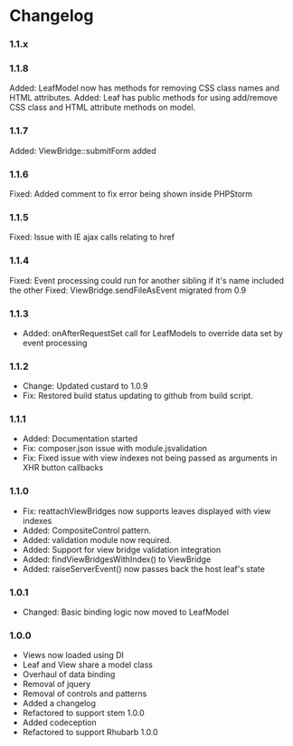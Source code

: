 # Changelog

### 1.1.x

### 1.1.8

Added:     LeafModel now has methods for removing CSS class names and HTML attributes.
Added:     Leaf has public methods for using add/remove CSS class and HTML attribute methods on model. 

### 1.1.7

Added:      ViewBridge::submitForm added

### 1.1.6

Fixed:      Added comment to fix error being shown inside PHPStorm

### 1.1.5

Fixed:      Issue with IE ajax calls relating to href

### 1.1.4

Fixed:		Event processing could run for another sibling if it's name included the other
Fixed:		ViewBridge.sendFileAsEvent migrated from 0.9

### 1.1.3

* Added:    	onAfterRequestSet call for LeafModels to override data set by event processing

### 1.1.2

* Change:  	Updated custard to 1.0.9
* Fix:      	Restored build status updating to github from build script.

### 1.1.1

* Added:    	Documentation started
* Fix:      	composer.json issue with module.jsvalidation
* Fix:      	Fixed issue with view indexes not being passed as arguments in XHR button callbacks

### 1.1.0

* Fix:      	reattachViewBridges now supports leaves displayed with view indexes
* Added:   	CompositeControl pattern.
* Added:	validation module now required.
* Added:	Support for view bridge validation integration
* Added:	findViewBridgesWithIndex() to ViewBridge
* Added:	raiseServerEvent() now passes back the host leaf's state

### 1.0.1

* Changed:	Basic binding logic now moved to LeafModel

### 1.0.0

* Views now loaded using DI
* Leaf and View share a model class
* Overhaul of data binding
* Removal of jquery
* Removal of controls and patterns
* Added a changelog
* Refactored to support stem 1.0.0
* Added codeception
* Refactored to support Rhubarb 1.0.0
